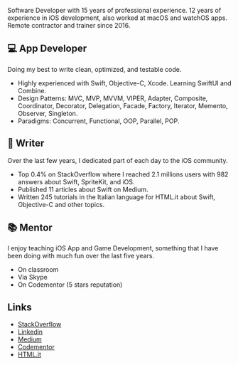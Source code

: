 Software Developer with 15 years of professional experience.
12 years of experience in iOS development, also worked at macOS and watchOS apps.
Remote contractor and trainer since 2016.

## 💻 App Developer
Doing my best to write clean, optimized, and testable code.
- Highly experienced with Swift, Objective-C, Xcode. Learning SwiftUI and Combine.
- Design Patterns: MVC, MVP, MVVM, VIPER, Adapter, Composite, Coordinator, Decorator, Delegation, Facade, Factory, Iterator, Memento, Observer, Singleton.
- Paradigms: Concurrent, Functional, OOP, Parallel, POP.

## 📖 Writer
Over the last few years, I dedicated part of each day to the iOS community.
- Top 0.4% on StackOverflow where I reached 2.1 millions users with 982 answers about Swift, SpriteKit, and iOS.
- Published 11 articles about Swift on Medium.
- Written 245 tutorials in the Italian language for HTML.it about Swift, Objective-C and other topics.

## 📚 Mentor
I enjoy teaching iOS App and Game Development, something that I have been doing with much fun over the last five years.
- On classroom
- Via Skype
- On Codementor (5 stars reputation)

## Links
- [StackOverflow](https://stackoverflow.com/users/1761687/luca-angeletti)
- [Linkedin](https://www.linkedin.com/in/lucaangeletti/)
- [Medium](https://medium.com/@lucaangeletti)
- [Codementor](https://codementor.io/lucaangeletti)
- [HTML.it](https://html.it/author/langeletti)



